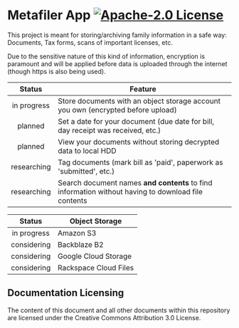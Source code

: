 # Metafiler App [![Apache-2.0 License](https://img.shields.io/badge/license-Apache--2.0-blue.svg)](https://github.com/puddingfactory/metafilerapp/blob/master/LICENSE.md)

This project is meant for storing/archiving family information in a safe way: Documents, Tax forms, scans of important licenses, etc.

Due to the sensitive nature of this kind of information, encryption is paramount and will be applied before data is uploaded through the internet (though https is also being used).

Status | Feature
:---: | ---
in progress | Store documents with an object storage account you own (encrypted before upload)
planned | Set a date for your document (due date for bill, day receipt was received, etc.)
planned | View your documents without storing decrypted data to local HDD
researching | Tag documents (mark bill as 'paid', paperwork as 'submitted', etc.)
researching | Search document names **and contents** to find information without having to download file contents

Status | Object Storage
:---: | ---
in progress | Amazon S3
considering | Backblaze B2
considering | Google Cloud Storage
considering | Rackspace Cloud Files

## Documentation Licensing

The content of this document and all other documents within this repository are licensed under the Creative Commons Attribution 3.0 License.
